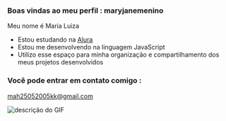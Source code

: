### Boas vindas ao meu perfil : maryjanemenino

Meu nome é Maria Luiza

- Estou estudando na [Alura](https://www.alura.com.br)
- Estou me desenvolvendo na linguagem JavaScript
- Utilizo esse espaço para minha organização e compartilhamento dos meus projetos desenvolvidos

### Você pode entrar em contato comigo :

mah25052005kk@gmail.com

![descrição do GIF](https://media1.tenor.com/m/ldWVE-JVx7MAAAAC/oi.gif)
